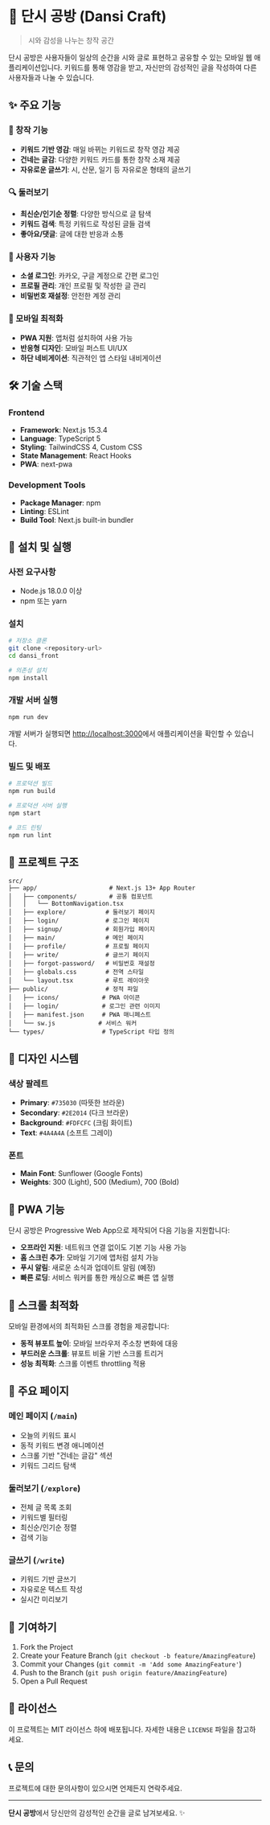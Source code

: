 # 🌸 단시 공방 (Dansi Craft)

> 시와 감성을 나누는 창작 공간

단시 공방은 사용자들이 일상의 순간을 시와 글로 표현하고 공유할 수 있는 모바일 웹 애플리케이션입니다. 키워드를 통해 영감을 받고, 자신만의 감성적인 글을 작성하여 다른 사용자들과 나눌 수 있습니다.

## ✨ 주요 기능

### 📝 창작 기능

- **키워드 기반 영감**: 매일 바뀌는 키워드로 창작 영감 제공
- **건네는 글감**: 다양한 키워드 카드를 통한 창작 소재 제공
- **자유로운 글쓰기**: 시, 산문, 일기 등 자유로운 형태의 글쓰기

### 🔍 둘러보기

- **최신순/인기순 정렬**: 다양한 방식으로 글 탐색
- **키워드 검색**: 특정 키워드로 작성된 글들 검색
- **좋아요/댓글**: 글에 대한 반응과 소통

### 👤 사용자 기능

- **소셜 로그인**: 카카오, 구글 계정으로 간편 로그인
- **프로필 관리**: 개인 프로필 및 작성한 글 관리
- **비밀번호 재설정**: 안전한 계정 관리

### 📱 모바일 최적화

- **PWA 지원**: 앱처럼 설치하여 사용 가능
- **반응형 디자인**: 모바일 퍼스트 UI/UX
- **하단 네비게이션**: 직관적인 앱 스타일 내비게이션

## 🛠 기술 스택

### Frontend

- **Framework**: Next.js 15.3.4
- **Language**: TypeScript 5
- **Styling**: TailwindCSS 4, Custom CSS
- **State Management**: React Hooks
- **PWA**: next-pwa

### Development Tools

- **Package Manager**: npm
- **Linting**: ESLint
- **Build Tool**: Next.js built-in bundler

## 🚀 설치 및 실행

### 사전 요구사항

- Node.js 18.0.0 이상
- npm 또는 yarn

### 설치

```bash
# 저장소 클론
git clone <repository-url>
cd dansi_front

# 의존성 설치
npm install
```

### 개발 서버 실행

```bash
npm run dev
```

개발 서버가 실행되면 [http://localhost:3000](http://localhost:3000)에서 애플리케이션을 확인할 수 있습니다.

### 빌드 및 배포

```bash
# 프로덕션 빌드
npm run build

# 프로덕션 서버 실행
npm start

# 코드 린팅
npm run lint
```

## 📁 프로젝트 구조

```
src/
├── app/                    # Next.js 13+ App Router
│   ├── components/         # 공통 컴포넌트
│   │   └── BottomNavigation.tsx
│   ├── explore/           # 둘러보기 페이지
│   ├── login/             # 로그인 페이지
│   ├── signup/            # 회원가입 페이지
│   ├── main/              # 메인 페이지
│   ├── profile/           # 프로필 페이지
│   ├── write/             # 글쓰기 페이지
│   ├── forgot-password/   # 비밀번호 재설정
│   ├── globals.css        # 전역 스타일
│   └── layout.tsx         # 루트 레이아웃
├── public/                # 정적 파일
│   ├── icons/            # PWA 아이콘
│   ├── login/            # 로그인 관련 이미지
│   ├── manifest.json     # PWA 매니페스트
│   └── sw.js            # 서비스 워커
└── types/                # TypeScript 타입 정의
```

## 🎨 디자인 시스템

### 색상 팔레트

- **Primary**: `#735030` (따뜻한 브라운)
- **Secondary**: `#2E2014` (다크 브라운)
- **Background**: `#FDFCFC` (크림 화이트)
- **Text**: `#4A4A4A` (소프트 그레이)

### 폰트

- **Main Font**: Sunflower (Google Fonts)
- **Weights**: 300 (Light), 500 (Medium), 700 (Bold)

## 📱 PWA 기능

단시 공방은 Progressive Web App으로 제작되어 다음 기능을 지원합니다:

- **오프라인 지원**: 네트워크 연결 없이도 기본 기능 사용 가능
- **홈 스크린 추가**: 모바일 기기에 앱처럼 설치 가능
- **푸시 알림**: 새로운 소식과 업데이트 알림 (예정)
- **빠른 로딩**: 서비스 워커를 통한 캐싱으로 빠른 앱 실행

## 🔄 스크롤 최적화

모바일 환경에서의 최적화된 스크롤 경험을 제공합니다:

- **동적 뷰포트 높이**: 모바일 브라우저 주소창 변화에 대응
- **부드러운 스크롤**: 뷰포트 비율 기반 스크롤 트리거
- **성능 최적화**: 스크롤 이벤트 throttling 적용

## 🌟 주요 페이지

### 메인 페이지 (`/main`)

- 오늘의 키워드 표시
- 동적 키워드 변경 애니메이션
- 스크롤 기반 "건네는 글감" 섹션
- 키워드 그리드 탐색

### 둘러보기 (`/explore`)

- 전체 글 목록 조회
- 키워드별 필터링
- 최신순/인기순 정렬
- 검색 기능

### 글쓰기 (`/write`)

- 키워드 기반 글쓰기
- 자유로운 텍스트 작성
- 실시간 미리보기

## 🤝 기여하기

1. Fork the Project
2. Create your Feature Branch (`git checkout -b feature/AmazingFeature`)
3. Commit your Changes (`git commit -m 'Add some AmazingFeature'`)
4. Push to the Branch (`git push origin feature/AmazingFeature`)
5. Open a Pull Request

## 📄 라이선스

이 프로젝트는 MIT 라이선스 하에 배포됩니다. 자세한 내용은 `LICENSE` 파일을 참고하세요.

## 📞 문의

프로젝트에 대한 문의사항이 있으시면 언제든지 연락주세요.

---

**단시 공방**에서 당신만의 감성적인 순간을 글로 남겨보세요. ✨
